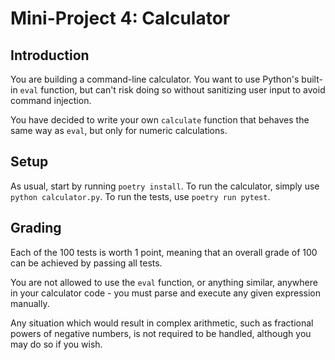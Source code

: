 # Mini-Project 4: Calculator

## Introduction

You are building a command-line calculator. You want to use Python's built-in `eval` function, but can't risk doing so without sanitizing user input to avoid command injection.

You have decided to write your own `calculate` function that behaves the same way as `eval`, but only for numeric calculations.

## Setup

As usual, start by running `poetry install`. To run the calculator, simply use `python calculator.py`. To run the tests, use `poetry run pytest`.

## Grading

Each of the 100 tests is worth 1 point, meaning that an overall grade of 100 can be achieved by passing all tests.

You are not allowed to use the `eval` function, or anything similar, anywhere in your calculator code - you must parse and execute any given expression manually.

Any situation which would result in complex arithmetic, such as fractional powers of negative numbers, is not required to be handled, although you may do so if you wish.

